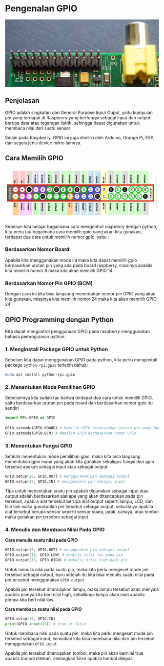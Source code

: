 # Pengenalan GPIO

![Gambar](img/gpio-pins.jpg)

## Penjelasan

GPIO adalah singkatan dari General Purpose Input Ouput, yaitu kumpulan pin yang terdapat di Raspberry yang berfungsi sebagai input dan output berupa data atau tegangan listrik, sehingga dapat digunakan untuk membaca nilai dari suatu sensor

Selain pada Raspberry, GPIO ini juga dimiliki oleh Arduino, Orange Pi, ESP, dan segala jenis device mikro lainnya.

## Cara Memilih GPIO

![gpio](img/gpio-pin.png)

Sebelum kita belajar bagaimana cara mengontrol raspberry dengan python, kita perlu tau bagaimana cara memilih gpio yang akan kita gunakan, terdapat dua cara untuk memilih nomor gpio, yaitu :

### Berdasarkan Nomor Board

Apabila kita menggunakan mode ini maka kita dapat memilih gpio berdasarkan urutan pin yang ada pada board raspberry, misalnya apabila kita memilih nomor 8 maka kita akan memilih GPIO 14

### Berdasarkan Nomor Pin GPIO (BCM)

Dengan cara ini kita bisa langsung menentukan nomor pin GPIO yang akan kita gunakan, misalnya kita memilih nomor 24 maka kita akan memilih GPIO 24

## GPIO Programming dengan Python

Kita dapat mengontrol penggunaan GPIO pada raspberry menggunakan bahasa pemrograman python

### 1. Menginstall Package GPIO untuk Python

Sebelum kita dapat menggunakan GPIO pada python, kita perlu menginstall package `python-rpi.gpio` terlebih dahulu

```bash
sudo apt install python-rpi.gpio
```

### 2. Menentukan Mode Pemilihan GPIO

Sebelumnya kita sudah tau bahwa terdapat dua cara untuk memilih GPIO, yaitu berdasarkan urutan pin pada board dan berdasarkan nomor gpio itu sendiri

```python
import RPi.GPIO as GPIO

GPIO.setmode(GPIO.BOARD) # Memilih GPIO berdasarkan urutan pin pada board
GPIO.setmode(GPIO.BCM) # Memilih GPIO berdasarkan nomor GPIO
```

### 3. Menentukan Fungsi GPIO

Setelah menentukan mode pemilihan gpio, maka kita bisa langsung menentukan gpio mana yang akan kita gunakan sekaligus fungsi dari gpio tersebut apakah sebagai input atau sebagai output

```python
GPIO.setup(18, GPIO.OUT) # menggunakan pin sebagai output
GPIO.setup(15, GPIO.IN) # menggunakan pin sebagai input
```

Tips untuk menentukan suatu pin apakah digunakan sebagai input atau output adalah berdasarkan alat apa yang akan ditancapkan pada pin tersebut, apabila alat tersebut berupa alat output seperti lampu, LCD, dan lain lain maka gunakanlah pin tersebut sebagai output, sebaliknya apabila alat tersebut berupa sensor seperti sensor suara, jarak, cahaya, atau tombol maka gunakan pin tersebut sebagai input

### 4. Menulis dan Membaca Nilai Pada GPIO

**Cara menulis suatu nilai pada GPIO**

```python
GPIO.setup(18, GPIO.OUT) # menggunakan pin sebagai output
GPIO.output(18, GPIO.LOW) # menulis nilai low pada pin
GPIO.output(18, GPIO.HIGH) # menulis nilai high pada pin
```

Untuk menulis nilai pada suatu pin, maka kita perlu mengeset mode pin tersebut sebagai output, baru setelah itu kita bisa menulis suatu nilai pada pin tersebut menggunakan `GPIO.output`

Apabila pin tersebut ditancapkan lampu, maka lampu tersebut akan menyala apabila pinnya kita beri nilai high, sebaliknya lampu akan mati apabila pinnya kita beri nilai low

**Cara membaca suatu nilai pada GPIO**

```python
GPIO.setup(15, GPIO.IN)
print(GPIO.input(15)) # true or false
```

Untuk membaca nilai pada suatu pin, maka kita perlu mengeset mode pin tersebut sebagai input, kemudian kita bisa membaca nilai dari pin tersebut menggunakan `GPIO.input`

Apabila pin tersebut ditancapkan tombol, maka pin akan bernilai true apabila tombol ditekan, sedangkan false apabila tombol dilepas

